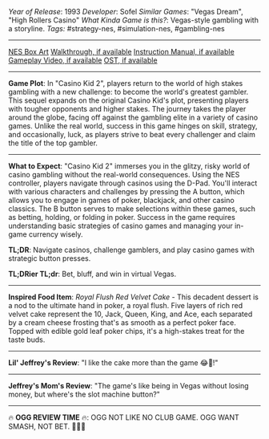 *Year of Release*: 1993
*Developer*: Sofel
*Similar Games*: "Vegas Dream", "High Rollers Casino"
*What Kinda Game is this?*: Vegas-style gambling with a storyline.
*Tags:* #strategy-nes, #simulation-nes, #gambling-nes

---
[NES Box Art](https://www.google.com/search?tbm=isch&q=NES+Box+Art+Casino+Kid+2) 
[Walkthrough, if available](https://www.google.com/search?q=Walkthrough+NES+Casino+Kid+2)
[Instruction Manual, if available](https://www.google.com/search?q=NES+Instruction+Manual+Casino+Kid+2)
[Gameplay Video, if available](https://www.youtube.com/results?search_query=gameplay+NES+Casino+Kid+2) 
[OST, if available](https://www.youtube.com/results?search_query=gameplay+NES+Casino+Kid+2+OST)

- - -
**Game Plot**: In "Casino Kid 2", players return to the world of high stakes gambling with a new challenge: to become the world's greatest gambler. This sequel expands on the original Casino Kid's plot, presenting players with tougher opponents and higher stakes. The journey takes the player around the globe, facing off against the gambling elite in a variety of casino games. Unlike the real world, success in this game hinges on skill, strategy, and occasionally, luck, as players strive to beat every challenger and claim the title of the top gambler.

- - -
**What to Expect**: "Casino Kid 2" immerses you in the glitzy, risky world of casino gambling without the real-world consequences. Using the NES controller, players navigate through casinos using the D-Pad. You'll interact with various characters and challenges by pressing the A button, which allows you to engage in games of poker, blackjack, and other casino classics. The B button serves to make selections within these games, such as betting, holding, or folding in poker. Success in the game requires understanding basic strategies of casino games and managing your in-game currency wisely.

**TL;DR**: Navigate casinos, challenge gamblers, and play casino games with strategic button presses.

**TL;DRier TL;dr**: Bet, bluff, and win in virtual Vegas.

---
**Inspired Food Item**: *Royal Flush Red Velvet Cake* - This decadent dessert is a nod to the ultimate hand in poker, a royal flush. Five layers of rich red velvet cake represent the 10, Jack, Queen, King, and Ace, each separated by a cream cheese frosting that's as smooth as a perfect poker face. Topped with edible gold leaf poker chips, it's a high-stakes treat for the taste buds.

---
**Lil' Jeffrey's Review**: "I like the cake more than the game 😂🍰!"

---
**Jeffrey's Mom's Review**: "The game's like being in Vegas without losing money, but where's the slot machine button?"

---
🔥 **OGG REVIEW TIME** 🔥: OGG NOT LIKE NO CLUB GAME. OGG WANT SMASH, NOT BET. 🎰❌🔨